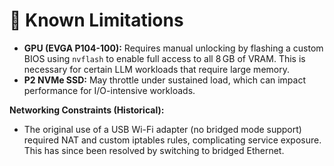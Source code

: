 # 🚧 Known Limitations

- **GPU (EVGA P104-100):** Requires manual unlocking by flashing a custom BIOS using `nvflash` to enable full access to all 8 GB of VRAM. This is necessary for certain LLM workloads that require large memory.
- **P2 NVMe SSD:** May throttle under sustained load, which can impact performance for I/O-intensive workloads.

**Networking Constraints (Historical):**
- The original use of a USB Wi-Fi adapter (no bridged mode support) required NAT and custom iptables rules, complicating service exposure. This has since been resolved by switching to bridged Ethernet. 